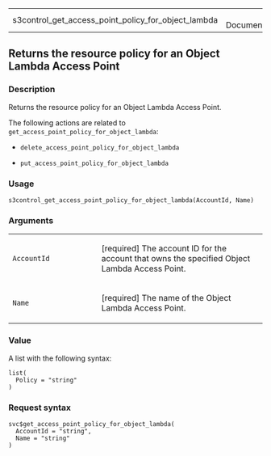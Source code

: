 <table style="width: 100%;">
<tbody>
<tr class="odd">
<td>s3control_get_access_point_policy_for_object_lambda</td>
<td style="text-align: right;">R Documentation</td>
</tr>
</tbody>
</table>

## Returns the resource policy for an Object Lambda Access Point

### Description

Returns the resource policy for an Object Lambda Access Point.

The following actions are related to
`get_access_point_policy_for_object_lambda`:

-   `delete_access_point_policy_for_object_lambda`

-   `put_access_point_policy_for_object_lambda`

### Usage

    s3control_get_access_point_policy_for_object_lambda(AccountId, Name)

### Arguments

<table>
<colgroup>
<col style="width: 35%" />
<col style="width: 65%" />
</colgroup>
<tbody>
<tr class="odd">
<td><code
id="s3control_get_access_point_policy_for_object_lambda_:_AccountId">AccountId</code></td>
<td><p>[required] The account ID for the account that owns the specified
Object Lambda Access Point.</p></td>
</tr>
<tr class="even">
<td><code
id="s3control_get_access_point_policy_for_object_lambda_:_Name">Name</code></td>
<td><p>[required] The name of the Object Lambda Access Point.</p></td>
</tr>
</tbody>
</table>

### Value

A list with the following syntax:

    list(
      Policy = "string"
    )

### Request syntax

    svc$get_access_point_policy_for_object_lambda(
      AccountId = "string",
      Name = "string"
    )
